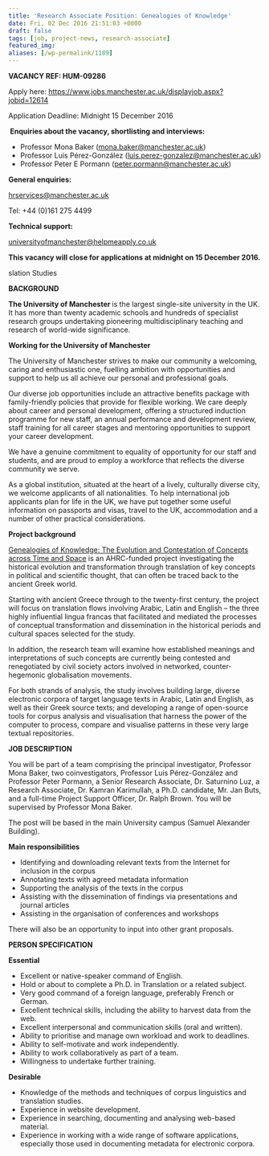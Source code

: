 ```yaml
---
title: 'Research Associate Position: Genealogies of Knowledge'
date: Fri, 02 Dec 2016 21:51:03 +0000
draft: false
tags: [job, project-news, research-associate]
featured_img: 
aliases: [/wp-permalink/1189]
---
```


<div class="entry-post"><strong>VACANCY REF: HUM-09286</strong>

Apply here: <a href="https://www.jobs.manchester.ac.uk/displayjob.aspx?jobid=12614">https://www.jobs.manchester.ac.uk/displayjob.aspx?jobid=12614</a>

Application Deadline: Midnight 15 December 2016

<strong> Enquiries about the vacancy, shortlisting and interviews:</strong>
<ul>
 	<li>Professor Mona Baker (<a href="mailto:mona.baker@manchester.ac.uk">mona.baker@manchester.ac.uk</a>)</li>
 	<li>Professor Luis Pérez-González (<a href="mailto:luis.perez-gonzalez@manchester.ac.uk">luis.perez-gonzalez@manchester.ac.uk</a>)</li>
 	<li>Professor Peter E Pormann (<a href="mailto:peter.pormann@manchester.ac.uk">peter.pormann@manchester.ac.uk</a>)</li>
</ul>
<strong>General enquiries:</strong>

<a href="mailto:hrservices@manchester.ac.uk">hrservices@manchester.ac.uk</a>

Tel: +44 (0)161 275 4499

<strong>Technical support:</strong>

<a href="mailto:universityofmanchester@helpmeapply.co.uk">universityofmanchester@helpmeapply.co.uk</a>

<strong>This vacancy will close for applications at midnight on 15 December 2016.</strong>

slation Studies

<strong>BACKGROUND</strong>

<strong>The University of Manchester </strong>is the largest single-site university in the UK. It has more than twenty academic schools and hundreds of specialist research groups undertaking pioneering multidisciplinary teaching and research of world-wide significance.

<strong>Working for the University of Manchester</strong>

The University of Manchester strives to make our community a welcoming, caring and enthusiastic one, fuelling ambition with opportunities and support to help us all achieve our personal and professional goals.

Our diverse job opportunities include an attractive benefits package with family-friendly policies that provide for flexible working. We care deeply about career and personal development, offering a structured induction programme for new staff, an annual performance and development review, staff training for all career stages and mentoring opportunities to support your career development.

We have a genuine commitment to equality of opportunity for our staff and students, and are proud to employ a workforce that reflects the diverse community we serve.

As a global institution, situated at the heart of a lively, culturally diverse city, we welcome applicants of all nationalities. To help international job applicants plan for life in the UK, we have put together some useful information on passports and visas, travel to the UK, accommodation and a number of other practical considerations.

<strong>Project background</strong>

<a href="http://genealogiesofknowledge.net/">Genealogies of Knowledge: The Evolution and Contestation of Concepts across Time and Space</a> is an AHRC-funded project investigating the historical evolution and transformation through translation of key concepts in political and scientific thought, that can often be traced back to the ancient Greek world.

Starting with ancient Greece through to the twenty-first century, the project will focus on translation flows involving Arabic, Latin and English – the three highly influential lingua francas that facilitated and mediated the processes of conceptual transformation and dissemination in the historical periods and cultural spaces selected for the study.

In addition, the research team will examine how established meanings and interpretations of such concepts are currently being contested and renegotiated by civil society actors involved in networked, counter-hegemonic globalisation movements.

For both strands of analysis, the study involves building large, diverse electronic corpora of target language texts in Arabic, Latin and English, as well as their Greek source texts; and developing a range of open-source tools for corpus analysis and visualisation that harness the power of the computer to process, compare and visualise patterns in these very large textual repositories.

<strong>JOB DESCRIPTION</strong>

You will be part of a team comprising the principal investigator, Professor Mona Baker, two coinvestigators, Professor Luis Pérez-González and Professor Peter Pormann, a Senior Research Associate, Dr. Saturnino Luz, a Research Associate, Dr. Kamran Karimullah, a Ph.D. candidate, Mr. Jan Buts, and a full-time Project Support Officer, Dr. Ralph Brown. You will be supervised by Professor Mona Baker.

The post will be based in the main University campus (Samuel Alexander Building).

<strong>Main responsibilities</strong>
<ul>
 	<li>Identifying and downloading relevant texts from the Internet for inclusion in the corpus</li>
 	<li>Annotating texts with agreed metadata information</li>
 	<li>Supporting the analysis of the texts in the corpus</li>
 	<li>Assisting with the dissemination of findings via presentations and journal articles</li>
 	<li>Assisting in the organisation of conferences and workshops</li>
</ul>
There will also be an opportunity to input into other grant proposals.

<strong>PERSON SPECIFICATION</strong>

<strong>Essential</strong>
<ul>
 	<li>Excellent or native-speaker command of English.</li>
 	<li>Hold or about to complete a Ph.D. in Translation or a related subject.</li>
 	<li>Very good command of a foreign language, preferably French or German.</li>
 	<li>Excellent technical skills, including the ability to harvest data from the web.</li>
 	<li>Excellent interpersonal and communication skills (oral and written).</li>
 	<li>Ability to prioritise and manage own workload and work to deadlines.</li>
 	<li>Ability to self-motivate and work independently.</li>
 	<li>Ability to work collaboratively as part of a team.</li>
 	<li>Willingness to undertake further training.</li>
</ul>
<strong>Desirable</strong>
<ul>
 	<li>Knowledge of the methods and techniques of corpus linguistics and translation studies.</li>
 	<li>Experience in website development.</li>
 	<li>Experience in searching, documenting and analysing web-based material.</li>
 	<li>Experience in working with a wide range of software applications, especially those used in documenting metadata for electronic corpora.</li>
</ul></div>